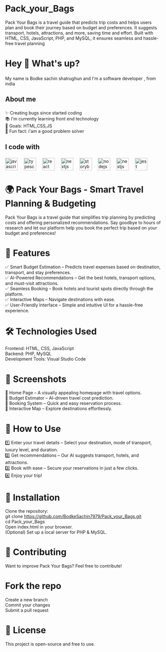 # Pack_your_Bags
Pack Your Bags is a travel guide that predicts trip costs and helps users plan and book their journey based on budget and preferences. It suggests transport, hotels, attractions, and more, saving time and effort. Built with HTML, CSS, JavaScript, PHP, and MySQL, it ensures seamless and hassle-free travel planning

<h1 align="left">Hey 👋 What's up?</h1>

###

<p align="left">My name is Bodke sachin shatrughun and I'm a software developer , from india</p>

###

<h2 align="left">About me</h2>

###

<p align="left">✨ Creating bugs since started coding<br>📚 I'm currently learning  front end technology<br>🎯 Goals: HTML,CSS,JS<br>🎲 Fun fact: i'am a good problem solver</p>

###

<h2 align="left">I code with</h2>

###

<div align="left">
  <img src="https://cdn.jsdelivr.net/gh/devicons/devicon/icons/javascript/javascript-original.svg" height="40" alt="javascript logo"  />
  <img width="12" />
  <img src="https://cdn.jsdelivr.net/gh/devicons/devicon/icons/typescript/typescript-original.svg" height="40" alt="typescript logo"  />
  <img width="12" />
  <img src="https://cdn.jsdelivr.net/gh/devicons/devicon/icons/react/react-original.svg" height="40" alt="react logo"  />
  <img width="12" />
  <img src="https://cdn.jsdelivr.net/gh/devicons/devicon/icons/nextjs/nextjs-original.svg" height="40" alt="nextjs logo"  />
  <img width="12" />
  <img src="https://cdn.jsdelivr.net/gh/devicons/devicon/icons/storybook/storybook-original.svg" height="40" alt="storybook logo"  />
  <img width="12" />
  <img src="https://cdn.jsdelivr.net/gh/devicons/devicon/icons/nodejs/nodejs-original.svg" height="40" alt="nodejs logo"  />
  <img width="12" />
  <img src="https://cdn.jsdelivr.net/gh/devicons/devicon/icons/nestjs/nestjs-original.svg" height="40" alt="nestjs logo"  />
  <img width="12" />
  <img src="https://cdn.jsdelivr.net/gh/devicons/devicon/icons/jest/jest-plain.svg" height="40" alt="jest logo"  />
</div>

###

# 🌍 Pack Your Bags - Smart Travel Planning & Budgeting
Pack Your Bags is a travel guide that simplifies trip planning by predicting costs and offering personalized recommendations. Say goodbye to hours of research and let our platform help you book the perfect trip based on your budget and preferences!<br>

# 🚀 Features
✅ Smart Budget Estimation – Predicts travel expenses based on destination, transport, and stay preferences.<br>
✅ AI-Powered Recommendations – Get the best hotels, transport options, and must-visit attractions.<br>
✅ Seamless Booking – Book hotels and tourist spots directly through the platform.<br>
✅ Interactive Maps – Navigate destinations with ease.<br>
✅ User-Friendly Interface – Simple and intuitive UI for a hassle-free experience.<br>

# 🛠️ Technologies Used
Frontend: HTML, CSS, JavaScript<br>
Backend: PHP, MySQL<br>
Development Tools: Visual Studio Code<br>

# 📸  Screenshots
🔹 Home Page – A visually appealing homepage with travel options.<br>
🔹 Budget Estimator – AI-driven travel cost prediction.<br>
🔹 Booking System – Quick and easy reservation process.<br>
🔹 Interactive Map – Explore destinations effortlessly.<br>

# 🎯 How to Use
1️⃣ Enter your travel details – Select your destination, mode of transport, luxury level, and duration.<br>
2️⃣ Get recommendations – Our AI suggests transport, hotels, and attractions.<br>
3️⃣ Book with ease – Secure your reservations in just a few clicks.<br>
4️⃣ Enjoy your trip!<br>

# 🔧 Installation
Clone the repository:<br>
git clone https://github.com/BodkeSachin7979/Pack_your_Bags.git<br>
cd Pack_your_Bags<br>
Open index.html in your browser.<br>
(Optional) Set up a local server for PHP & MySQL.<br>

# 🤝 Contributing
Want to improve Pack Your Bags? Feel free to contribute!<br>

# Fork the repo
Create a new branch<br>
Commit your changes<br>
Submit a pull request<br>

# 📜 License
This project is open-source and free to use.

